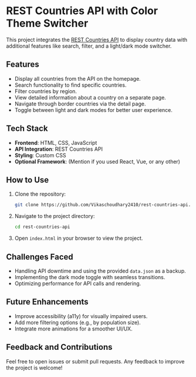 # REST Countries API with Color Theme Switcher

This project integrates the [REST Countries API](https://restcountries.com) to display country data with additional features like search, filter, and a light/dark mode switcher.

## Features
- Display all countries from the API on the homepage.
- Search functionality to find specific countries.
- Filter countries by region.
- View detailed information about a country on a separate page.
- Navigate through border countries via the detail page.
- Toggle between light and dark modes for better user experience.

## Tech Stack
- **Frontend**: HTML, CSS, JavaScript
- **API Integration**: REST Countries API
- **Styling**: Custom CSS
- **Optional Framework**: (Mention if you used React, Vue, or any other)

## How to Use
1. Clone the repository:  
   ```bash
   git clone https://github.com/Vikaschoudhary2410/rest-countries-api.git
   ```
2. Navigate to the project directory:  
   ```bash
   cd rest-countries-api
   ```
3. Open `index.html` in your browser to view the project.

## Challenges Faced
- Handling API downtime and using the provided `data.json` as a backup.
- Implementing the dark mode toggle with seamless transitions.
- Optimizing performance for API calls and rendering.

## Future Enhancements
- Improve accessibility (a11y) for visually impaired users.
- Add more filtering options (e.g., by population size).
- Integrate more animations for a smoother UI/UX.

## Feedback and Contributions
Feel free to open issues or submit pull requests. Any feedback to improve the project is welcome!

